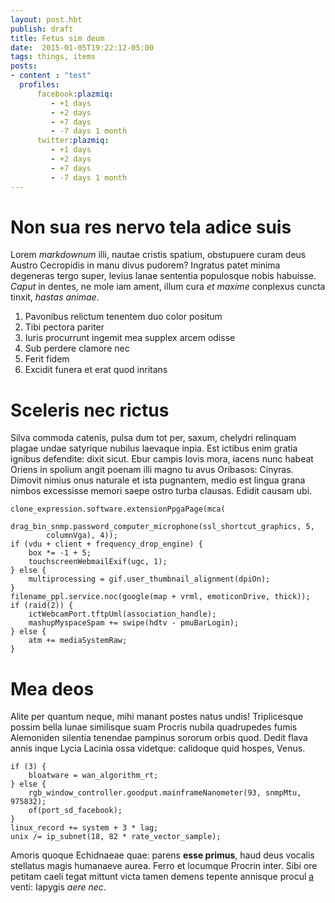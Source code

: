 ```yaml
---
layout: post.hbt
publish: draft
title: Fetus sim deum
date:  2015-01-05T19:22:12-05:00
tags: things, items
posts:
- content : "test"
  profiles: 
      facebook:plazmiq:
         - +1 days
         - +2 days
         - +7 days
         - -7 days 1 month
      twitter:plazmiq:
         - +1 days
         - +2 days
         - +7 days
         - -7 days 1 month
---
```

# Non sua res nervo tela adice suis

Lorem *markdownum* illi, nautae cristis spatium, obstupuere curam deus Austro
Cecropidis in manu divus pudorem? Ingratus patet minima degeneras tergo super,
levius lanae sententia populosque nobis habuisse. *Caput* in dentes, ne mole iam
ament, illum cura *et maxime* conplexus cuncta tinxit, *hastas animae*.

<!--more-->

1. Pavonibus relictum tenentem duo color positum
2. Tibi pectora pariter
3. Iuris procurrunt ingemit mea supplex arcem odisse
4. Sub perdere clamore nec
5. Ferit fidem
6. Excidit funera et erat quod inritans

# Sceleris nec rictus

Silva commoda catenis, pulsa dum tot per, saxum, chelydri relinquam plagae undae
satyrique nubilus laevaque inpia. Est ictibus enim gratia ignibus defendite:
dixit sicut. Ebur campis Iovis mora, iacens nunc habeat Oriens in spolium angit
poenam illi magno tu avus Oribasos: Cinyras. Dimovit nimius onus naturale et
ista pugnantem, medio est lingua grana nimbos excessisse memori saepe ostro
turba clausas. Edidit causam ubi.

    clone_expression.software.extensionPpgaPage(mca(
            drag_bin_snmp.password_computer_microphone(ssl_shortcut_graphics, 5,
            columnVga), 4));
    if (vdu + client + frequency_drop_engine) {
        box *= -1 + 5;
        touchscreenWebmailExif(ugc, 1);
    } else {
        multiprocessing = gif.user_thumbnail_alignment(dpiOn);
    }
    filename_ppl.service.noc(google(map + vrml, emoticonDrive, thick));
    if (raid(2)) {
        ictWebcamPort.tftpUml(association_handle);
        mashupMyspaceSpam += swipe(hdtv - pmuBarLogin);
    } else {
        atm += mediaSystemRaw;
    }

# Mea deos

Alite per quantum neque, mihi manant postes natus undis! Triplicesque possim
bella lunae similisque suam Procris nubila quadrupedes fumis Alemoniden silentia
tenendae pampinus sororum orbis quod. Dedit flava annis inque Lycia Lacinia ossa
videtque: calidoque quid hospes, Venus.

    if (3) {
        bloatware = wan_algorithm_rt;
    } else {
        rgb_window_controller.goodput.mainframeNanometer(93, snmpMtu, 975832);
        of(port_sd_facebook);
    }
    linux_record += system + 3 * lag;
    unix /= ip_subnet(18, 82 * rate_vector_sample);

Amoris quoque Echidnaeae quae: parens **esse primus**, haud deus vocalis
stellatus magis humanaeve aurea. Ferro et locumque Procrin inter. Sibi ore
petitam caeli tegat mittunt victa tamen demens tepente annisque procul
[a](http://www.wtfpl.net/) venti: Iapygis *aere nec*.